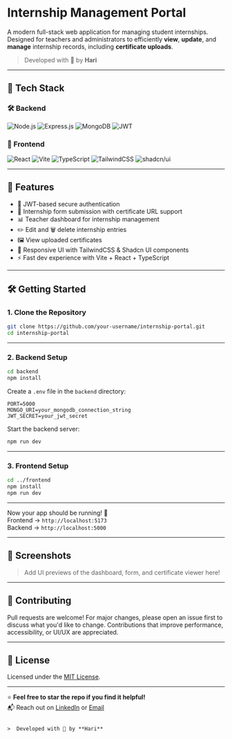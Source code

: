 
#  Internship Management Portal

A modern full-stack web application for managing student internships. Designed for teachers and administrators to efficiently **view**, **update**, and **manage** internship records, including **certificate uploads**.
>  Developed with 💛 by **Hari**


---

## 🚀 Tech Stack

### 🛠️ Backend  
![Node.js](https://img.shields.io/badge/Node.js-339933?style=for-the-badge&logo=nodedotjs&logoColor=white)
![Express.js](https://img.shields.io/badge/Express.js-000000?style=for-the-badge&logo=express&logoColor=white)
![MongoDB](https://img.shields.io/badge/MongoDB-47A248?style=for-the-badge&logo=mongodb&logoColor=white)
![JWT](https://img.shields.io/badge/JWT-000000?style=for-the-badge&logo=jsonwebtokens&logoColor=white)

### 🎨 Frontend  
![React](https://img.shields.io/badge/React-20232A?style=for-the-badge&logo=react&logoColor=61DAFB)
![Vite](https://img.shields.io/badge/Vite-646CFF?style=for-the-badge&logo=vite&logoColor=white)
![TypeScript](https://img.shields.io/badge/TypeScript-3178C6?style=for-the-badge&logo=typescript&logoColor=white)
![TailwindCSS](https://img.shields.io/badge/TailwindCSS-06B6D4?style=for-the-badge&logo=tailwindcss&logoColor=white)
![shadcn/ui](https://img.shields.io/badge/shadcn/ui-black?style=for-the-badge&logo=react&logoColor=white)

---

## 🧩 Features

- 🔐 JWT-based secure authentication
- 📝 Internship form submission with certificate URL support
- 📊 Teacher dashboard for internship management
- ✏️ Edit and 🗑️ delete internship entries
- 🖼️ View uploaded certificates
- 🎨 Responsive UI with TailwindCSS & Shadcn UI components
- ⚡ Fast dev experience with Vite + React + TypeScript

---

## 🛠️ Getting Started

### 1. Clone the Repository

```bash
git clone https://github.com/your-username/internship-portal.git
cd internship-portal
```

---

### 2. Backend Setup

```bash
cd backend
npm install
```

Create a `.env` file in the `backend` directory:

```env
PORT=5000
MONGO_URI=your_mongodb_connection_string
JWT_SECRET=your_jwt_secret
```

Start the backend server:

```bash
npm run dev
```

---

### 3. Frontend Setup

```bash
cd ../frontend
npm install
npm run dev
```

---

Now your app should be running! 🎉  
Frontend → `http://localhost:5173`  
Backend → `http://localhost:5000`

---

## 📸 Screenshots

> Add UI previews of the dashboard, form, and certificate viewer here!

---

## 🙌 Contributing

Pull requests are welcome! For major changes, please open an issue first to discuss what you'd like to change. Contributions that improve performance, accessibility, or UI/UX are appreciated.

---

## 📄 License

Licensed under the [MIT License](LICENSE).

---

⭐ **Feel free to star the repo if you find it helpful!**  
📬 Reach out on [LinkedIn](https://linkedin.com/in/your-link) or [Email](mailto:you@example.com)
```

>  Developed with 💛 by **Hari**
